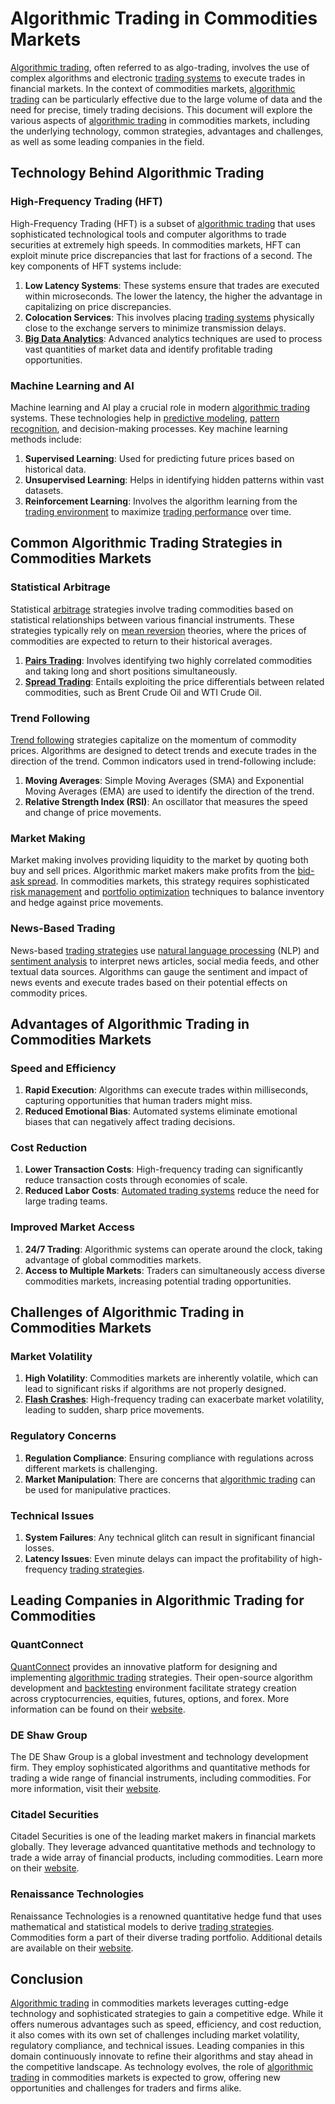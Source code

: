# Algorithmic Trading in Commodities Markets

[Algorithmic trading](../a/algorithmic_trading.md), often referred to as algo-trading, involves the use of complex algorithms and electronic [trading systems](../t/trading_systems.md) to execute trades in financial markets. In the context of commodities markets, [algorithmic trading](../a/algorithmic_trading.md) can be particularly effective due to the large volume of data and the need for precise, timely trading decisions. This document will explore the various aspects of [algorithmic trading](../a/algorithmic_trading.md) in commodities markets, including the underlying technology, common strategies, advantages and challenges, as well as some leading companies in the field.

## Technology Behind Algorithmic Trading

### High-Frequency Trading (HFT)

High-Frequency Trading (HFT) is a subset of [algorithmic trading](../a/algorithmic_trading.md) that uses sophisticated technological tools and computer algorithms to trade securities at extremely high speeds. In commodities markets, HFT can exploit minute price discrepancies that last for fractions of a second. The key components of HFT systems include:

1. **Low Latency Systems**: These systems ensure that trades are executed within microseconds. The lower the latency, the higher the advantage in capitalizing on price discrepancies.
2. **Colocation Services**: This involves placing [trading systems](../t/trading_systems.md) physically close to the exchange servers to minimize transmission delays.
3. **[Big Data Analytics](../b/big_data_analytics_in_trading.md)**: Advanced analytics techniques are used to process vast quantities of market data and identify profitable trading opportunities.

### Machine Learning and AI

Machine learning and AI play a crucial role in modern [algorithmic trading](../a/algorithmic_trading.md) systems. These technologies help in [predictive modeling](../p/predictive_modeling.md), [pattern recognition](../p/pattern_recognition.md), and decision-making processes. Key machine learning methods include:

1. **Supervised Learning**: Used for predicting future prices based on historical data.
2. **Unsupervised Learning**: Helps in identifying hidden patterns within vast datasets.
3. **Reinforcement Learning**: Involves the algorithm learning from the [trading environment](../t/trading_environment.md) to maximize [trading performance](../t/trading_performance.md) over time.

## Common Algorithmic Trading Strategies in Commodities Markets

### Statistical Arbitrage

Statistical [arbitrage](../a/arbitrage.md) strategies involve trading commodities based on statistical relationships between various financial instruments. These strategies typically rely on [mean reversion](../m/mean_reversion.md) theories, where the prices of commodities are expected to return to their historical averages.

1. **[Pairs Trading](../p/pairs_trading.md)**: Involves identifying two highly correlated commodities and taking long and short positions simultaneously.
2. **[Spread Trading](../s/spread_trading.md)**: Entails exploiting the price differentials between related commodities, such as Brent Crude Oil and WTI Crude Oil.

### Trend Following

[Trend following](../t/trend_following.md) strategies capitalize on the momentum of commodity prices. Algorithms are designed to detect trends and execute trades in the direction of the trend. Common indicators used in trend-following include:

1. **Moving Averages**: Simple Moving Averages (SMA) and Exponential Moving Averages (EMA) are used to identify the direction of the trend.
2. **Relative Strength Index (RSI)**: An oscillator that measures the speed and change of price movements.

### Market Making

Market making involves providing liquidity to the market by quoting both buy and sell prices. Algorithmic market makers make profits from the [bid-ask spread](../b/bid-ask_spread.md). In commodities markets, this strategy requires sophisticated [risk management](../r/risk_management.md) and [portfolio optimization](../p/portfolio_optimization.md) techniques to balance inventory and hedge against price movements.

### News-Based Trading

News-based [trading strategies](../t/trading_strategies.md) use [natural language processing](../n/natural_language_processing_(nlp)_in_trading.md) (NLP) and [sentiment analysis](../s/sentiment_analysis.md) to interpret news articles, social media feeds, and other textual data sources. Algorithms can gauge the sentiment and impact of news events and execute trades based on their potential effects on commodity prices.

## Advantages of Algorithmic Trading in Commodities Markets

### Speed and Efficiency

1. **Rapid Execution**: Algorithms can execute trades within milliseconds, capturing opportunities that human traders might miss.
2. **Reduced Emotional Bias**: Automated systems eliminate emotional biases that can negatively affect trading decisions.

### Cost Reduction

1. **Lower Transaction Costs**: High-frequency trading can significantly reduce transaction costs through economies of scale.
2. **Reduced Labor Costs**: [Automated trading systems](../a/automated_trading_systems.md) reduce the need for large trading teams.

### Improved Market Access

1. **24/7 Trading**: Algorithmic systems can operate around the clock, taking advantage of global commodities markets.
2. **Access to Multiple Markets**: Traders can simultaneously access diverse commodities markets, increasing potential trading opportunities.

## Challenges of Algorithmic Trading in Commodities Markets

### Market Volatility

1. **High Volatility**: Commodities markets are inherently volatile, which can lead to significant risks if algorithms are not properly designed.
2. **[Flash Crashes](../f/flash_crashes.md)**: High-frequency trading can exacerbate market volatility, leading to sudden, sharp price movements.

### Regulatory Concerns

1. **Regulation Compliance**: Ensuring compliance with regulations across different markets is challenging.
2. **Market Manipulation**: There are concerns that [algorithmic trading](../a/algorithmic_trading.md) can be used for manipulative practices.

### Technical Issues

1. **System Failures**: Any technical glitch can result in significant financial losses.
2. **Latency Issues**: Even minute delays can impact the profitability of high-frequency [trading strategies](../t/trading_strategies.md).

## Leading Companies in Algorithmic Trading for Commodities

### QuantConnect

[QuantConnect](../q/quantconnect.md) provides an innovative platform for designing and implementing [algorithmic trading](../a/algorithmic_trading.md) strategies. Their open-source algorithm development and [backtesting](../b/backtesting.md) environment facilitate strategy creation across cryptocurrencies, equities, futures, options, and forex.
More information can be found on their [website](https://www.quantconnect.com/).

### DE Shaw Group

The DE Shaw Group is a global investment and technology development firm. They employ sophisticated algorithms and quantitative methods for trading a wide range of financial instruments, including commodities.
For more information, visit their [website](https://www.deshaw.com/).

### Citadel Securities

Citadel Securities is one of the leading market makers in financial markets globally. They leverage advanced quantitative methods and technology to trade a wide array of financial products, including commodities.
Learn more on their [website](https://www.citadelsecurities.com/).

### Renaissance Technologies

Renaissance Technologies is a renowned quantitative hedge fund that uses mathematical and statistical models to derive [trading strategies](../t/trading_strategies.md). Commodities form a part of their diverse trading portfolio.
Additional details are available on their [website](https://www.rentec.com/).

## Conclusion

[Algorithmic trading](../a/algorithmic_trading.md) in commodities markets leverages cutting-edge technology and sophisticated strategies to gain a competitive edge. While it offers numerous advantages such as speed, efficiency, and cost reduction, it also comes with its own set of challenges including market volatility, regulatory compliance, and technical issues. Leading companies in this domain continuously innovate to refine their algorithms and stay ahead in the competitive landscape. As technology evolves, the role of [algorithmic trading](../a/algorithmic_trading.md) in commodities markets is expected to grow, offering new opportunities and challenges for traders and firms alike.